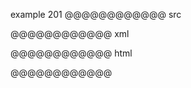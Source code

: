 example 201
@@@@@@@@@@@@ src
>
>  
> 
@@@@@@@@@@@@ xml
<?xml version="1.0" encoding="UTF-8"?>
<!DOCTYPE document SYSTEM "CommonMark.dtd">
<document xmlns="http://commonmark.org/xml/1.0">
  <block_quote />
</document>
@@@@@@@@@@@@ html
<blockquote>
</blockquote>
@@@@@@@@@@@@
